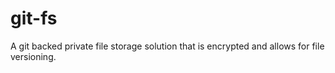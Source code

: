 # git-fs
A git backed private file storage solution that is encrypted and allows for file versioning.
